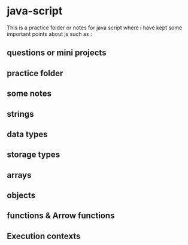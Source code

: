 # java-script
This is a practice folder or notes for java script where i have kept some important points about js such as :

## questions or mini projects
## practice folder
## some notes
## strings
## data types 
## storage types
## arrays
## objects
## functions & Arrow functions
## Execution contexts
